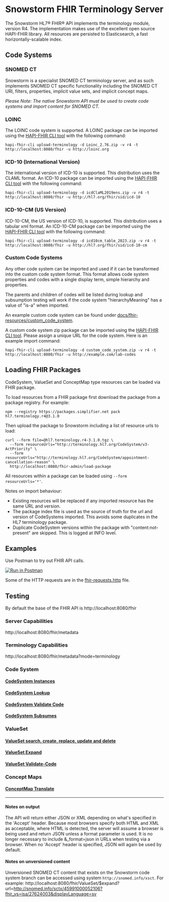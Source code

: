 # Snowstorm FHIR Terminology Server
The Snowstorm HL7® FHIR® API implements the terminology module, version R4. The implementation makes use of the excellent open source HAPI-FHIR library. 
All resources are persisted to Elasticsearch, a fast horizontally-scalable index.

## Code Systems
### SNOMED CT
Snowstorm is a specialist SNOMED CT terminology server, and as such implements SNOMED CT specific functionality 
including the SNOMED CT URI, filters, properties, implicit value sets, and implicit concept maps. 

_Please Note: The native Snowstorm API must be used to create code systems and import content for SNOMED CT._ 

### LOINC
The LOINC code system is supported. 
A LOINC package can be imported using the [HAPI-FHIR CLI tool](https://hapifhir.io/hapi-fhir/docs/tools/hapi_fhir_cli.html) with the following command:
```
hapi-fhir-cli upload-terminology -d Loinc_2.76.zip -v r4 -t http://localhost:8080/fhir -u http://loinc.org
```

### ICD-10 (International Version)
The international version of ICD-10 is supported. This distribution uses the CLAML format. 
An ICD-10 package can be imported using the [HAPI-FHIR CLI tool](https://hapifhir.io/hapi-fhir/docs/tools/hapi_fhir_cli.html) with the following command: 
```
hapi-fhir-cli upload-terminology -d icdClaML2019ens.zip -v r4 -t http://localhost:8080/fhir -u http://hl7.org/fhir/sid/icd-10
```

### ICD-10-CM (US Version)
ICD-10-CM, the US version of ICD-10, is supported. This distribution uses a tabular xml format. 
An ICD-10-CM package can be imported using the [HAPI-FHIR CLI tool](https://hapifhir.io/hapi-fhir/docs/tools/hapi_fhir_cli.html) with the following command:
```
hapi-fhir-cli upload-terminology -d icd10cm_table_2023.zip -v r4 -t http://localhost:8080/fhir -u http://hl7.org/fhir/sid/icd-10-cm
```

### Custom Code Systems
Any other code system can be imported and used if it can be transformed into the custom code system format.
This format allows code system properties and codes with a single display term, simple hierarchy and properties.

The parents and children of codes will be listed during lookup and subsumption testing will work if the code system "hierarchyMeaning" has a value of "is-a" when imported.

An example custom code system can be found under [docs/fhir-resources/custom_code_system](fhir-resources/custom_code_system). 

A custom code system zip package can be imported using the [HAPI-FHIR CLI tool](https://hapifhir.io/hapi-fhir/docs/tools/hapi_fhir_cli.html). 
Please assign a unique URL for the code system. Here is an example import command:
```
hapi-fhir-cli upload-terminology -d custom_code_system.zip -v r4 -t http://localhost:8080/fhir -u http://example.com/lab-codes
```

## Loading FHIR Packages
CodeSystem, ValueSet and ConceptMap type resources can be loaded via FHIR package.

To load resources from a FHIR package first download the package from a package registry.
For example:
```
npm --registry https://packages.simplifier.net pack hl7.terminology.r4@3.1.0
```
Then upload the package to Snowstorm including a list of resource urls to load:
```
curl --form file=@hl7.terminology.r4-3.1.0.tgz \
  --form resourceUrls="http://terminology.hl7.org/CodeSystem/v3-ActPriority" \
  --form resourceUrls="http://terminology.hl7.org/CodeSystem/appointment-cancellation-reason" \
  http://localhost:8080/fhir-admin/load-package
```
All resources within a package can be loaded using `--form resourceUrls='*'`.

Notes on import behaviour:
- Existing resources will be replaced if any imported resource has the same URL and version.
- The package index file is used as the source of truth for the url and version of CodeSystems imported. This avoids some duplicates in the HL7 terminology package.
- Duplicate CodeSystem versions within the package with "content:not-present" are skipped. This is logged at INFO level.


## Examples
Use Postman to try out FHIR API calls.

[![Run in Postman](https://run.pstmn.io/button.svg)](https://documenter.getpostman.com/view/1181409/UzXKVdhM)

Some of the HTTP requests are in the [fhir-requests.http](fhir-requests.http) file.

## Testing

By default the base of the FHIR API is http://localhost:8080/fhir

### Server Capabilities
http://localhost:8080/fhir/metadata

### Terminology Capabilities
http://localhost:8080/fhir/metadata?mode=terminology

### Code System

#### [CodeSystem Instances](fhir-resources/code-system-instances.md)

#### [CodeSystem Lookup](fhir-resources/code-system-lookup.md)

#### [CodeSystem Validate Code](fhir-resources/code-system-validate-code.md)

#### [CodeSystem Subsumes](fhir-resources/code-system-subsumes.md)

### ValueSet

#### [ValueSet search, create, replace, update and delete](fhir-resources/valueset-scrud.md)

#### [ValueSet Expand](fhir-resources/valueset-expansion.md)

#### [ValueSet Validate-Code](fhir-resources/valueset-validate-code.md)

### Concept Maps

#### [ConceptMap Translate](fhir-resources/concept-map.md)

------

#### Notes on output
The API will return either JSON or XML depending on what's specified in the 'Accept' header.  Because most browsers specify both HTML and XML as acceptable, where HTML is detected, the server will assume a browser is being used and return JSON unless a format parameter is used.   It is no longer necessary to include &_format=json in URLs when testing via a browser.   When no 'Accept' header is specified, JSON will again be used by default.

#### Notes on unversioned content
Unversioned SNOMED CT content that exists on the Snowstorm code system branch can be accessed using system `http://snomed.info/xsct`. For example:
http://localhost:8080/fhir/ValueSet/$expand?url=http://snomed.info/sctx/45991000052106?fhir_vs=isa/27624003&displayLanguage=sv

